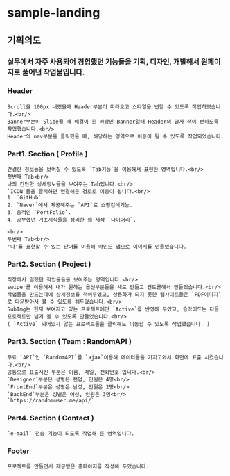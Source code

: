 # sample-landing

## 기획의도
### 실무에서 자주 사용되어 경험했던 기능들을 기획, 디자인, 개발해서 원페이지로 풀어낸 작업물입니다.

### Header
```
Scroll을 100px 내렸을때 Header부분이 따라오고 스타일을 변할 수 있도록 작업하였습니다.<br/>
Banner부분이 Slide될 때 배경이 흰 바탕인 Banner일때 Header의 글자 색이 변하도록 작업했습니다.<br/>
Header의 nav부분을 클릭했을 때, 해당하는 영역으로 이동이 될 수 있도록 작업되었습니다.
```

### Part1. Section ( Profile )
```
간결한 정보들을 보여질 수 있도록 `Tab기능`을 이용해서 표현한 영역입니다.<br/>
첫번째 Tab<br/>
나의 간단한 상세정보들을 보여주는 Tab입니다.<br/>
`ICON`들을 클릭하면 연결해둔 경로로 이동이 됩니다.<br/>
1. `GitHub`
2. `Naver`에서 제공해주는 `API`로 쇼핑검색기능.
3. 동적인 `PortFolio`.
4. 공부했던 기초지식들을 정리한 웹 제작 `다이어리`.

<br/>
두번째 Tab<br/>
'나'를 표현할 수 있는 단어를 이용해 마인드 맵으로 이미지를 만들었습니다.
```

### Part2. Section ( Project )
```
직장에서 일했던 작업물들을 보여주는 영역입니다.<br/>
swiper를 이용해서 내가 원하는 옵션부분들을 새로 만들고 컨트롤해서 만들었습니다.<br/>
작업물을 만드는데에 상세정보를 적어두었고, 상용화가 되지 못한 웹사이트들은 `PDF이미지`로 다운받아서 볼 수 있도록 해두었습니다.<br/>
SubImg는 현재 보여지고 있는 프로젝트에만 `Active`를 반영해 두었고, 슬라이드는 다음 프로젝트만 넘겨 볼 수 있도록 만들었습니다.<br/>
( `Active` 되어있지 않는 프로젝트들을 클릭해도 이동할 수 있도록 작업했습니다. )
```

### Part3. Section ( Team : RandomAPI )
```
무료 `API`인 `RandomAPI`를 `ajax`이용해 데이터들을 가지고와서 화면에 표출 시켰습니다.<br/>
공통으로 표출시킨 부분은 이름, 메일, 전화번호 입니다.<br/>
`Designer`부분은 성별은 랜덤, 인원은 4명<br/>
`FrontEnd`부분은 성별은 남성, 인원은 2명<br/>
`BackEnd`부분은 성별은 여성, 인원은 3명<br/>
`https://randomuser.me/api/`
```

### Part4. Section ( Contact )
```
`e-mail` 전송 기능이 되도록 작업해 둔 영역입니다.
```

### Footer
```
프로젝트를 만들면서 제공받은 홈페이지를 작성해 두었습니다.
```
